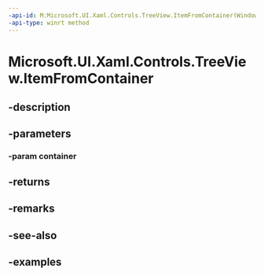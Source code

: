 ```yaml
---
-api-id: M:Microsoft.UI.Xaml.Controls.TreeView.ItemFromContainer(Windows.UI.Xaml.DependencyObject)
-api-type: winrt method
---
```


<!-- Method syntax.
public object TreeView.ItemFromContainer(DependencyObject container)
-->

# Microsoft.UI.Xaml.Controls.TreeView.ItemFromContainer

## -description

## -parameters
### -param container

## -returns

## -remarks

## -see-also

## -examples

